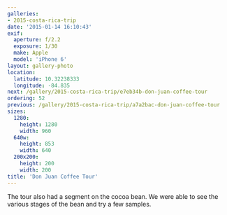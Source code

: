 ```yaml
---
galleries:
- 2015-costa-rica-trip
date: '2015-01-14 16:10:43'
exif:
  aperture: f/2.2
  exposure: 1/30
  make: Apple
  model: 'iPhone 6'
layout: gallery-photo
location:
  latitude: 10.32238333
  longitude: -84.835
next: /gallery/2015-costa-rica-trip/e7eb34b-don-juan-coffee-tour
ordering: 52
previous: /gallery/2015-costa-rica-trip/a7a2bac-don-juan-coffee-tour
sizes:
  1280:
    height: 1280
    width: 960
  640w:
    height: 853
    width: 640
  200x200:
    height: 200
    width: 200
title: 'Don Juan Coffee Tour'
---
```


The tour also had a segment on the cocoa bean. We were able to see the various stages of the bean and try a few samples.
